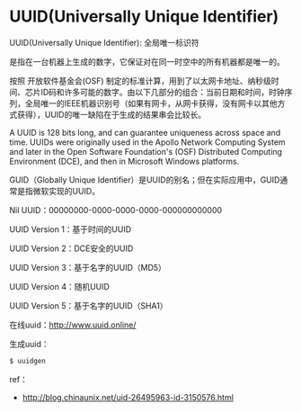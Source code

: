 UUID(Universally Unique Identifier)
===

UUID(Universally Unique Identifier): 全局唯一标识符

是指在一台机器上生成的数字，它保证对在同一时空中的所有机器都是唯一的。

按照 开放软件基金会(OSF) 制定的标准计算，用到了以太网卡地址、纳秒级时间、芯片ID码和许多可能的数字。由以下几部分的组合：当前日期和时间，时钟序列，全局唯一的IEEE机器识别号（如果有网卡，从网卡获得，没有网卡以其他方式获得），UUID的唯一缺陷在于生成的结果串会比较长。

A UUID is 128 bits long, and can guarantee uniqueness across space and time. UUIDs were originally used in the Apollo Network Computing System and later in the Open Software Foundation's (OSF) Distributed Computing Environment (DCE), and then in Microsoft Windows platforms.

GUID（Globally Unique Identifier）是UUID的别名；但在实际应用中，GUID通常是指微软实现的UUID。

Nil UUID：00000000-0000-0000-0000-000000000000

UUID Version 1：基于时间的UUID

UUID Version 2：DCE安全的UUID

UUID Version 3：基于名字的UUID（MD5）

UUID Version 4：随机UUID

UUID Version 5：基于名字的UUID（SHA1）



在线uuid：http://www.uuid.online/

生成uuid：

```bash
$ uuidgen
```



ref：

- http://blog.chinaunix.net/uid-26495963-id-3150576.html